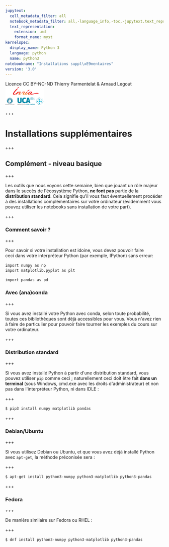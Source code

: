 ```yaml
---
jupytext:
  cell_metadata_filter: all
  notebook_metadata_filter: all,-language_info,-toc,-jupytext.text_representation.jupytext_version,-jupytext.text_representation.format_version
  text_representation:
    extension: .md
    format_name: myst
kernelspec:
  display_name: Python 3
  language: python
  name: python3
notebookname: "Installations suppl\xE9mentaires"
version: '3.0'
---
```


<div class="licence">
<span>Licence CC BY-NC-ND</span>
<span>Thierry Parmentelat &amp; Arnaud Legout</span>
<span><img src="media/both-logos-small-alpha.png" /></span>
</div>

+++

# Installations supplémentaires

+++

## Complément - niveau basique

+++

Les outils que nous voyons cette semaine, bien que jouant un rôle majeur dans le succès de l'écosystème Python, **ne font pas** partie de la **distribution standard**. Cela signifie qu'il vous faut éventuellement procéder à des installations complémentaires sur votre ordinateur (évidemment vous pouvez utiliser les notebooks sans installation de votre part).

+++

### Comment savoir ?

+++

Pour savoir si votre installation est idoine, vous devez pouvoir faire ceci dans votre interpréteur Python (par exemple, IPython) sans erreur:

```{code-cell}
import numpy as np
import matplotlib.pyplot as plt
```

```{code-cell}
import pandas as pd
```

### Avec (ana)conda

+++

Si vous avez installé votre Python avec conda, selon toute probabilité, toutes ces bibliothèques sont déjà accessibles pour vous. Vous n'avez rien à faire de particulier pour pouvoir faire tourner les exemples du cours sur votre ordinateur.

+++

### Distribution standard

+++

Si vous avez installé Python à partir d'une distribution standard, vous pouvez utiliser `pip` comme ceci ; naturellement ceci doit être fait **dans un terminal** (sous Windows, cmd.exe avec les droits d'administrateur) et non pas dans l'interpréteur Python, ni dans IDLE :

+++

```python
$ pip3 install numpy matplotlib pandas
```

+++

### Debian/Ubuntu

+++

Si vous utilisez Debian ou Ubuntu, et que vous avez déjà installé Python avec `apt-get`, la méthode préconisée sera :

+++

```python
$ apt-get install python3-numpy python3-matplotlib python3-pandas
```

+++

### Fedora

+++

De manière similaire sur Fedora ou RHEL :

+++

```python
$ dnf install python3-numpy python3-matplotlib python3-pandas
```
